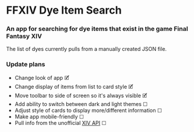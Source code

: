 # FFXIV Dye Item Search

### An app for searching for dye items that exist in the game Final Fantasy XIV

The list of dyes currently pulls from a manually created JSON file.

### Update plans

- Change look of app 🗹
- Change display of items from list to card style 🗹
- Move toolbar to side of screen so it's always visible 🗹
- Add ability to switch between dark and light themes ☐
- Adjust style of cards to display more/different information ☐
- Make app mobile-friendly ☐
- Pull info from the unofficial [XIV API](https://xivapi.com/) ☐
